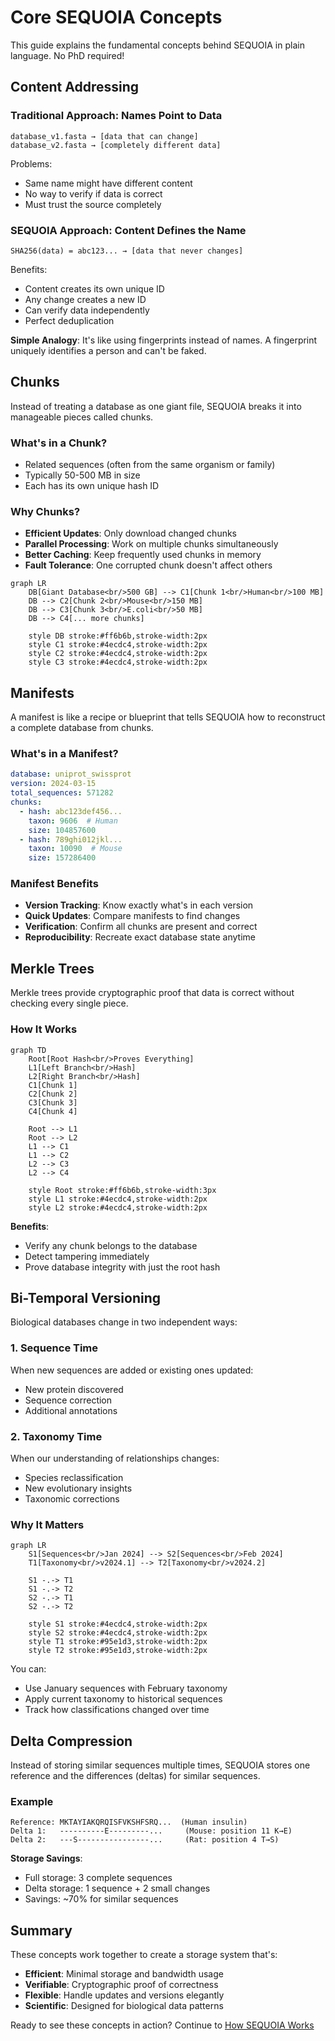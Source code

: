 # Core SEQUOIA Concepts

This guide explains the fundamental concepts behind SEQUOIA in plain language. No PhD required!

## Content Addressing

### Traditional Approach: Names Point to Data
```
database_v1.fasta → [data that can change]
database_v2.fasta → [completely different data]
```

Problems:
- Same name might have different content
- No way to verify if data is correct
- Must trust the source completely

### SEQUOIA Approach: Content Defines the Name
```
SHA256(data) = abc123... → [data that never changes]
```

Benefits:
- Content creates its own unique ID
- Any change creates a new ID
- Can verify data independently
- Perfect deduplication

**Simple Analogy**: It's like using fingerprints instead of names. A fingerprint uniquely identifies a person and can't be faked.

## Chunks

Instead of treating a database as one giant file, SEQUOIA breaks it into manageable pieces called chunks.

### What's in a Chunk?
- Related sequences (often from the same organism or family)
- Typically 50-500 MB in size
- Each has its own unique hash ID

### Why Chunks?
- **Efficient Updates**: Only download changed chunks
- **Parallel Processing**: Work on multiple chunks simultaneously
- **Better Caching**: Keep frequently used chunks in memory
- **Fault Tolerance**: One corrupted chunk doesn't affect others

```mermaid
graph LR
    DB[Giant Database<br/>500 GB] --> C1[Chunk 1<br/>Human<br/>100 MB]
    DB --> C2[Chunk 2<br/>Mouse<br/>150 MB]
    DB --> C3[Chunk 3<br/>E.coli<br/>50 MB]
    DB --> C4[... more chunks]

    style DB stroke:#ff6b6b,stroke-width:2px
    style C1 stroke:#4ecdc4,stroke-width:2px
    style C2 stroke:#4ecdc4,stroke-width:2px
    style C3 stroke:#4ecdc4,stroke-width:2px
```

## Manifests

A manifest is like a recipe or blueprint that tells SEQUOIA how to reconstruct a complete database from chunks.

### What's in a Manifest?
```yaml
database: uniprot_swissprot
version: 2024-03-15
total_sequences: 571282
chunks:
  - hash: abc123def456...
    taxon: 9606  # Human
    size: 104857600
  - hash: 789ghi012jkl...
    taxon: 10090  # Mouse
    size: 157286400
```

### Manifest Benefits
- **Version Tracking**: Know exactly what's in each version
- **Quick Updates**: Compare manifests to find changes
- **Verification**: Confirm all chunks are present and correct
- **Reproducibility**: Recreate exact database state anytime

## Merkle Trees

Merkle trees provide cryptographic proof that data is correct without checking every single piece.

### How It Works

```mermaid
graph TD
    Root[Root Hash<br/>Proves Everything]
    L1[Left Branch<br/>Hash]
    L2[Right Branch<br/>Hash]
    C1[Chunk 1]
    C2[Chunk 2]
    C3[Chunk 3]
    C4[Chunk 4]

    Root --> L1
    Root --> L2
    L1 --> C1
    L1 --> C2
    L2 --> C3
    L2 --> C4

    style Root stroke:#ff6b6b,stroke-width:3px
    style L1 stroke:#4ecdc4,stroke-width:2px
    style L2 stroke:#4ecdc4,stroke-width:2px
```

**Benefits**:
- Verify any chunk belongs to the database
- Detect tampering immediately
- Prove database integrity with just the root hash

## Bi-Temporal Versioning

Biological databases change in two independent ways:

### 1. Sequence Time
When new sequences are added or existing ones updated:
- New protein discovered
- Sequence correction
- Additional annotations

### 2. Taxonomy Time
When our understanding of relationships changes:
- Species reclassification
- New evolutionary insights
- Taxonomic corrections

### Why It Matters
```mermaid
graph LR
    S1[Sequences<br/>Jan 2024] --> S2[Sequences<br/>Feb 2024]
    T1[Taxonomy<br/>v2024.1] --> T2[Taxonomy<br/>v2024.2]

    S1 -.-> T1
    S1 -.-> T2
    S2 -.-> T1
    S2 -.-> T2

    style S1 stroke:#4ecdc4,stroke-width:2px
    style S2 stroke:#4ecdc4,stroke-width:2px
    style T1 stroke:#95e1d3,stroke-width:2px
    style T2 stroke:#95e1d3,stroke-width:2px
```

You can:
- Use January sequences with February taxonomy
- Apply current taxonomy to historical sequences
- Track how classifications changed over time

## Delta Compression

Instead of storing similar sequences multiple times, SEQUOIA stores one reference and the differences (deltas) for similar sequences.

### Example
```
Reference: MKTAYIAKQRQISFVKSHFSRQ...  (Human insulin)
Delta 1:   ----------E---------...     (Mouse: position 11 K→E)
Delta 2:   ---S----------------...     (Rat: position 4 T→S)
```

**Storage Savings**:
- Full storage: 3 complete sequences
- Delta storage: 1 sequence + 2 small changes
- Savings: ~70% for similar sequences

## Summary

These concepts work together to create a storage system that's:
- **Efficient**: Minimal storage and bandwidth usage
- **Verifiable**: Cryptographic proof of correctness
- **Flexible**: Handle updates and versions elegantly
- **Scientific**: Designed for biological data patterns

Ready to see these concepts in action? Continue to [How SEQUOIA Works](./how-it-works.md)